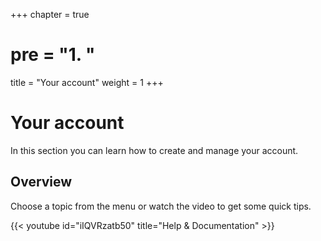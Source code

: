 +++
chapter = true
# pre = "<b>1. </b>"
title = "Your account"
weight = 1
+++

# Your account

In this section you can learn how to create and manage your account.

## Overview

Choose a topic from the menu or watch the video to get some quick tips.

{{< youtube id="iIQVRzatb50" title="Help & Documentation" >}}
